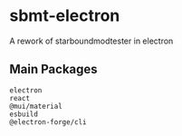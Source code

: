 # sbmt-electron
 A rework of starboundmodtester in electron

## Main Packages
```
electron
react
@mui/material
esbuild
@electron-forge/cli
```